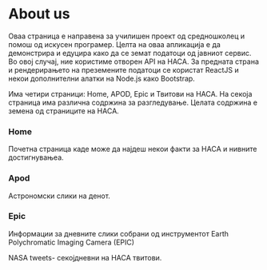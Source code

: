 # About us

Оваа страница е направена за училишен проект од средношколец и
помош од искусен програмер. Целта на оваа апликација е да демонстрира и едуцира како да се земат податоци од јавниот сервис. Во овој случај, ние користиме отворен API на НАСА. За предната страна и рендерирањето на преземените податоци се користат ReactJS и некои дополнителни алатки на Node.js како Bootstrap.

Има четири страници: Home, APOD, Epic и Твитови на НАСА.
На секоја страница има различна содржина за разгледување. Целата содржина е земена од страниците на НАСА.

### Home

Почетна страница каде може да најдеш некои факти за НАСА и нивните достигнувањеа.

### Apod

Aстрономски слики на денот.

### Еpic

Информации за дневните слики собрани од инструментот
Earth Polychromatic Imaging Camera (EPIC)

NASA tweets- секојдневни
на НАСА твитови.
